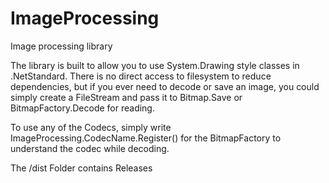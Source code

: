 # ImageProcessing
Image processing library

The library is built to allow you to use System.Drawing style classes in .NetStandard. There is no direct access to filesystem to reduce dependencies, but if you ever need to decode or save an image, you could simply create a FileStream and pass it to Bitmap.Save or BitmapFactory.Decode for reading.

To use any of the Codecs, simply write ImageProcessing.CodecName.Register() for the BitmapFactory to understand the codec while decoding.

The /dist Folder contains Releases